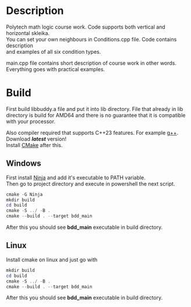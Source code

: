 # Description
Polytech math logic course work. Code supports both vertical and horizontal skleika.  
You can set your own neighbours in Conditions.cpp file. Code contains description  
and examples of all six condition types.

main.cpp file contains short description of course work in other words. Everything
goes with practical examples.

# Build
First build libbuddy.a file and put it into lib directory. File that already 
in lib directory is build for AMD64 and there is no guarantee that it is
compatible with your processor.

Also compiler required that supports C++23 features. For example [g++](http://www.equation.com/servlet/equation.cmd?fa=fortran). Download ***latest*** version!  
Install [CMake](https://cmake.org/download/) after this.

## Windows
First install [Ninja](https://github.com/ninja-build/ninja/releases) and add it's executable to PATH variable.  
Then go to project directory and execute in powershell the next script.
```powershell
cmake -G Ninja
mkdir build
cd build
cmake -S ../ -B .
cmake --build . --target bdd_main
```
After this you should see **bdd_main** executable in build directory.

## Linux
Install cmake on linux and just go with
```powershell
mkdir build
cd build
cmake -S ../ -B .
cmake --build . --target bdd_main
```
After this you should see **bdd_main** executable in build directory.